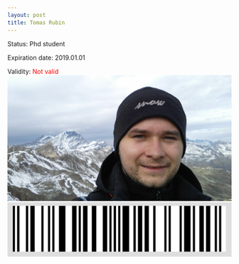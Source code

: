 ```yaml
---
layout: post
title: Tomas Rubin
---
```


Status: Phd student

Expiration date: 2019.01.01

Validity: <font color="red"> Not valid</font> 
![](/members/img/Tomas_Rubin.png)
![](/members/img/bar.png)
